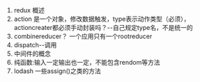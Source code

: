 1. redux 概述
2. action 是一个对象，修改数据触发，type表示动作类型（必须），actioncreater都必须手动封装吗？--自己规定type名，不是统一的
3. combinereducer？ 一个应用只有一个rootreducer
4. dispatch--调用
5. 中间件的概念
6. 纯函数:输入一定输出也一定，不能包含rendom等方法
7. lodash  一些assign()之类的方法

